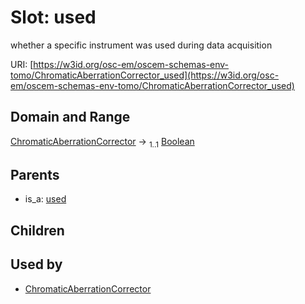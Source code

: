 
# Slot: used

whether a specific instrument was used during data acquisition

URI: [https://w3id.org/osc-em/oscem-schemas-env-tomo/ChromaticAberrationCorrector_used](https://w3id.org/osc-em/oscem-schemas-env-tomo/ChromaticAberrationCorrector_used)


## Domain and Range

[ChromaticAberrationCorrector](ChromaticAberrationCorrector.md) &#8594;  <sub>1..1</sub> [Boolean](types/Boolean.md)

## Parents

 *  is_a: [used](used.md)

## Children


## Used by

 * [ChromaticAberrationCorrector](ChromaticAberrationCorrector.md)
